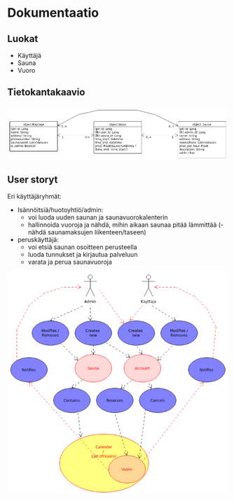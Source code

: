 # Dokumentaatio

## Luokat
* Käyttäjä
* Sauna
* Vuoro

## Tietokantakaavio
![luokkakaavio](uml-model.png)


## User storyt

Eri käyttäjäryhmät:
* Isännöitsiä/huotoyhtiö/admin:
	* voi luoda uuden saunan ja saunavuorokalenterin
	* hallinnoida vuoroja ja nähdä, mihin aikaan saunaa pitää lämmittää
	(-nähdä saunamaksujen liikenteen/taseen) 
* peruskäyttäjä:
	* voi etsiä saunan osoitteen perusteella
	* luoda tunnukset ja kirjautua palveluun
	* varata ja perua saunavuoroja

![user-story-kaavio](User-story-Diagram.png)



